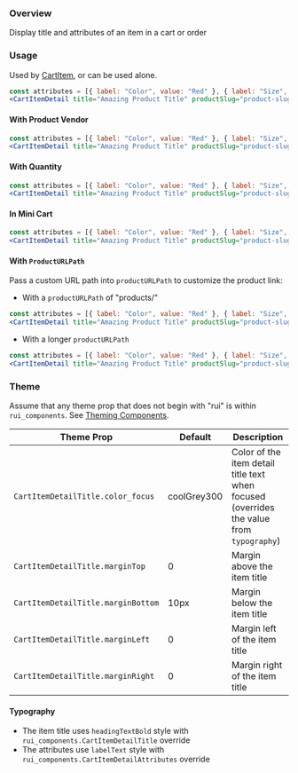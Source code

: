### Overview
Display title and attributes of an item in a cart or order

### Usage

Used by [CartItem](./#!/CartItem), or can be used alone.

```jsx
const attributes = [{ label: "Color", value: "Red" }, { label: "Size", value: "Medium" }];
<CartItemDetail title="Amazing Product Title" productSlug="product-slug" attributes={attributes} />
```

#### With Product Vendor
```jsx
const attributes = [{ label: "Color", value: "Red" }, { label: "Size", value: "Medium" }];
<CartItemDetail title="Amazing Product Title" productSlug="product-slug" productVendor="Patagonia" attributes={attributes} />
```

#### With Quantity
```jsx
const attributes = [{ label: "Color", value: "Red" }, { label: "Size", value: "Medium" }];
<CartItemDetail title="Amazing Product Title" productSlug="product-slug" productVendor="Patagonia" attributes={attributes} quantity={3} />
```

#### In Mini Cart
```jsx
const attributes = [{ label: "Color", value: "Red" }, { label: "Size", value: "Medium" }];
<CartItemDetail title="Amazing Product Title" productSlug="product-slug" productVendor="Patagonia" attributes={attributes} isMiniCart />
```

#### With `ProductURLPath`
Pass a custom URL path into `productURLPath` to customize the product link:

- With a `productURLPath` of "products/"
```jsx
const attributes = [{ label: "Color", value: "Red" }, { label: "Size", value: "Medium" }];
<CartItemDetail title="Amazing Product Title" productSlug="product-slug" productURLPath="products/" productVendor="Patagonia" attributes={attributes} isMiniCart />
```

- With a longer `productURLPath`
```jsx
const attributes = [{ label: "Color", value: "Red" }, { label: "Size", value: "Medium" }];
<CartItemDetail title="Amazing Product Title" productSlug="product-slug" productURLPath="fall-winter/women/products" productVendor="Patagonia" attributes={attributes} isMiniCart />
```

### Theme

Assume that any theme prop that does not begin with "rui" is within `rui_components`. See [Theming Components](./#!/Theming%20Components).

| Theme Prop                         | Default     | Description                                                                              |
| ---------------------------------- | ----------- | ---------------------------------------------------------------------------------------- |
| `CartItemDetailTitle.color_focus`  | coolGrey300 | Color of the item detail title text when focused (overrides the value from `typography`) |
| `CartItemDetailTitle.marginTop`    | 0           | Margin above the item title                                                              |
| `CartItemDetailTitle.marginBottom` | 10px        | Margin below the item title                                                              |
| `CartItemDetailTitle.marginLeft`   | 0           | Margin left of the item title                                                            |
| `CartItemDetailTitle.marginRight`  | 0           | Margin right of the item title                                                           |

#### Typography

- The item title uses `headingTextBold` style with `rui_components.CartItemDetailTitle` override
- The attributes use `labelText` style with `rui_components.CartItemDetailAttributes` override
